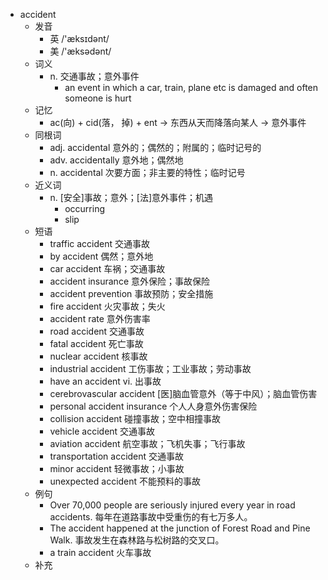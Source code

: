 - accident
  - 发音
    - 英 /'æksɪdənt/
    - 美 /'æksədənt/
  - 词义
    - n. 交通事故；意外事件
      - an event in which a car, train, plane etc is damaged and often someone is hurt
  - 记忆
    - ac(向) + cid(落， 掉) + ent → 东西从天而降落向某人 → 意外事件
  - 同根词
    - adj. accidental 意外的；偶然的；附属的；临时记号的
    - adv. accidentally 意外地；偶然地
    - n. accidental 次要方面；非主要的特性；临时记号
  - 近义词
    - n. [安全]事故；意外；[法]意外事件；机遇
      - occurring
      - slip
  - 短语
    - traffic accident 交通事故
    - by accident 偶然；意外地
    - car accident 车祸；交通事故
    - accident insurance 意外保险；事故保险
    - accident prevention 事故预防；安全措施
    - fire accident 火灾事故；失火
    - accident rate 意外伤害率
    - road accident 交通事故
    - fatal accident 死亡事故
    - nuclear accident 核事故
    - industrial accident 工伤事故；工业事故；劳动事故
    - have an accident vi. 出事故
    - cerebrovascular accident [医]脑血管意外（等于中风）；脑血管伤害
    - personal accident insurance 个人人身意外伤害保险
    - collision accident 碰撞事故；空中相撞事故
    - vehicle accident 交通事故
    - aviation accident 航空事故；飞机失事；飞行事故
    - transportation accident 交通事故
    - minor accident 轻微事故；小事故
    - unexpected accident 不能预料的事故
  - 例句
    - Over 70,000 people are seriously injured every year in road accidents. 每年在道路事故中受重伤的有七万多人。
    - The accident happened at the junction of Forest Road and Pine Walk. 事故发生在森林路与松树路的交叉口。
    - a train accident 火车事故
  - 补充